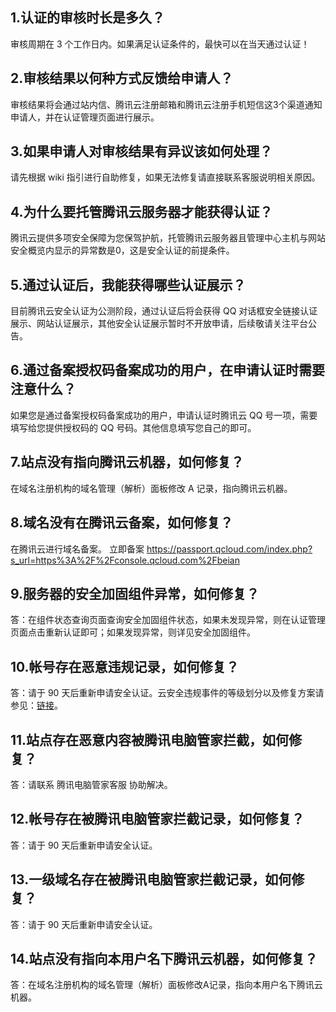 ## 1.认证的审核时长是多久？

审核周期在 3 个工作日内。如果满足认证条件的，最快可以在当天通过认证！

## 2.审核结果以何种方式反馈给申请人？

审核结果将会通过站内信、腾讯云注册邮箱和腾讯云注册手机短信这3个渠道通知申请人，并在认证管理页面进行展示。

## 3.如果申请人对审核结果有异议该如何处理？

请先根据 wiki 指引进行自助修复，如果无法修复请直接联系客服说明相关原因。

## 4.为什么要托管腾讯云服务器才能获得认证？

腾讯云提供多项安全保障为您保驾护航，托管腾讯云服务器且管理中心主机与网站安全概览内显示的异常数是0，这是安全认证的前提条件。

## 5.通过认证后，我能获得哪些认证展示？

目前腾讯云安全认证为公测阶段，通过认证后将会获得 QQ 对话框安全链接认证展示、网站认证展示，其他安全认证展示暂时不开放申请，后续敬请关注平台公告。

## 6.通过备案授权码备案成功的用户，在申请认证时需要注意什么？

如果您是通过备案授权码备案成功的用户，申请认证时腾讯云 QQ 号一项，需要填写给您提供授权码的 QQ 号码。其他信息填写您自己的即可。

## 7.站点没有指向腾讯云机器，如何修复？

在域名注册机构的域名管理（解析）面板修改 A 记录，指向腾讯云机器。

## 8.域名没有在腾讯云备案，如何修复？

在腾讯云进行域名备案。
立即备案 https://passport.qcloud.com/index.php?s_url=https%3A%2F%2Fconsole.qcloud.com%2Fbeian

## 9.服务器的安全加固组件异常，如何修复？

答：在组件状态查询页面查询安全加固组件状态，如果未发现异常，则在认证管理页面点击重新认证即可；如果发现异常，则详见安全加固组件。

## 10.帐号存在恶意违规记录，如何修复？

答：请于 90 天后重新申请安全认证。云安全违规事件的等级划分以及修复方案请参见：[链接](https://www.qcloud.com/document/product/301/2003)。

## 11.站点存在恶意内容被腾讯电脑管家拦截，如何修复？

答：请联系 腾讯电脑管家客服 协助解决。

## 12.帐号存在被腾讯电脑管家拦截记录，如何修复？

答：请于 90 天后重新申请安全认证。

## 13.一级域名存在被腾讯电脑管家拦截记录，如何修复？

答：请于 90 天后重新申请安全认证。

## 14.站点没有指向本用户名下腾讯云机器，如何修复？

答：在域名注册机构的域名管理（解析）面板修改A记录，指向本用户名下腾讯云机器。
